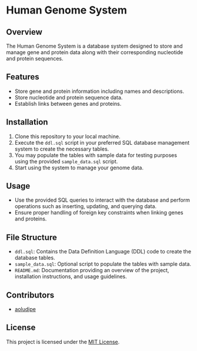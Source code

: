 # Human Genome System

## Overview
The Human Genome System is a database system designed to store and manage gene and protein data along with their corresponding nucleotide and protein sequences.

## Features
- Store gene and protein information including names and descriptions.
- Store nucleotide and protein sequence data.
- Establish links between genes and proteins.

## Installation
1. Clone this repository to your local machine.
2. Execute the `ddl.sql` script in your preferred SQL database management system to create the necessary tables.
3. You may populate the tables with sample data for testing purposes using the provided `sample_data.sql` script.
4. Start using the system to manage your genome data.

## Usage
- Use the provided SQL queries to interact with the database and perform operations such as inserting, updating, and querying data.
- Ensure proper handling of foreign key constraints when linking genes and proteins.

## File Structure
- `ddl.sql`: Contains the Data Definition Language (DDL) code to create the database tables.
- `sample_data.sql`: Optional script to populate the tables with sample data.
- `README.md`: Documentation providing an overview of the project, installation instructions, and usage guidelines.

## Contributors
- [aoludipe](https://github.com/ayooludipe)

## License
This project is licensed under the [MIT License](LICENSE).
